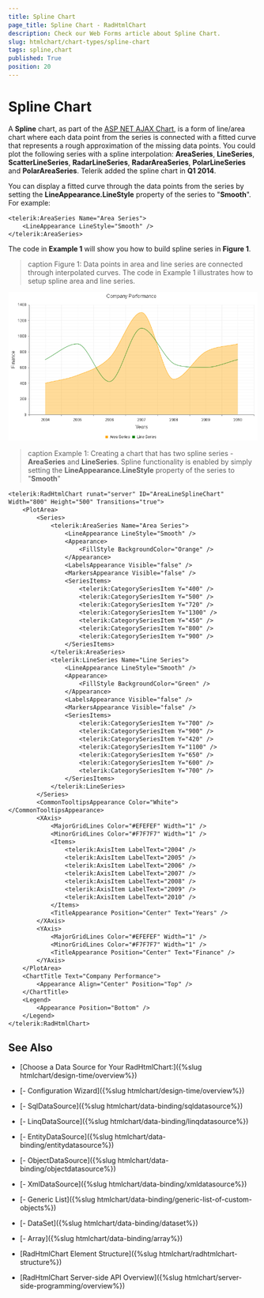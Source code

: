 ```yaml
---
title: Spline Chart
page_title: Spline Chart - RadHtmlChart
description: Check our Web Forms article about Spline Chart.
slug: htmlchart/chart-types/spline-chart
tags: spline,chart
published: True
position: 20
---
```


# Spline Chart

A **Spline** chart, as part of the [ASP NET AJAX Chart](https://www.telerik.com/products/aspnet-ajax/html-chart.aspx), is a form of line/area chart where each data point from the series is connected with a fitted curve that represents a rough approximation of the missing data points. You could plot the following series with a spline interpolation: **AreaSeries**, **LineSeries**, **ScatterLineSeries**, **RadarLineSeries**, **RadarAreaSeries**, **PolarLineSeries** and **PolarAreaSeries**. Telerik added the spline chart in **Q1 2014**.

You can display a fitted curve through the data points from the series by setting the **LineAppearance.LineStyle** property of the series to "**Smooth**". For example:

````ASP.NET
<telerik:AreaSeries Name="Area Series">
	<LineAppearance LineStyle="Smooth" />
</telerik:AreaSeries>
````

The code in **Example 1** will show you how to build spline series in **Figure 1**.

>caption Figure 1: Data points in area and line series are connected through interpolated curves. The code in Example 1	illustrates how to setup spline area and line series.

![htmlchart-splinechart-simple-example](images/htmlchart-splinechart-simple-example.png)

>caption Example 1: Creating a chart that has two spline series - **AreaSeries** and **LineSeries**. Spline functionality is enabled by simply setting the **LineAppearance.LineStyle** property of the series to "**Smooth**"

````ASP.NET
<telerik:RadHtmlChart runat="server" ID="AreaLineSplineChart" Width="800" Height="500" Transitions="true">
	<PlotArea>
		<Series>
			<telerik:AreaSeries Name="Area Series">
				<LineAppearance LineStyle="Smooth" />
				<Appearance>
					<FillStyle BackgroundColor="Orange" />
				</Appearance>
				<LabelsAppearance Visible="false" />
				<MarkersAppearance Visible="false" />
				<SeriesItems>
					<telerik:CategorySeriesItem Y="400" />
					<telerik:CategorySeriesItem Y="500" />
					<telerik:CategorySeriesItem Y="720" />
					<telerik:CategorySeriesItem Y="1300" />
					<telerik:CategorySeriesItem Y="450" />
					<telerik:CategorySeriesItem Y="800" />
					<telerik:CategorySeriesItem Y="900" />
				</SeriesItems>
			</telerik:AreaSeries>
			<telerik:LineSeries Name="Line Series">
				<LineAppearance LineStyle="Smooth" />
				<Appearance>
					<FillStyle BackgroundColor="Green" />
				</Appearance>
				<LabelsAppearance Visible="false" />
				<MarkersAppearance Visible="false" />
				<SeriesItems>
					<telerik:CategorySeriesItem Y="700" />
					<telerik:CategorySeriesItem Y="900" />
					<telerik:CategorySeriesItem Y="420" />
					<telerik:CategorySeriesItem Y="1100" />
					<telerik:CategorySeriesItem Y="650" />
					<telerik:CategorySeriesItem Y="600" />
					<telerik:CategorySeriesItem Y="700" />
				</SeriesItems>
			</telerik:LineSeries>
		</Series>
		<CommonTooltipsAppearance Color="White"></CommonTooltipsAppearance>
		<XAxis>
			<MajorGridLines Color="#EFEFEF" Width="1" />
			<MinorGridLines Color="#F7F7F7" Width="1" />
			<Items>
				<telerik:AxisItem LabelText="2004" />
				<telerik:AxisItem LabelText="2005" />
				<telerik:AxisItem LabelText="2006" />
				<telerik:AxisItem LabelText="2007" />
				<telerik:AxisItem LabelText="2008" />
				<telerik:AxisItem LabelText="2009" />
				<telerik:AxisItem LabelText="2010" />
			</Items>
			<TitleAppearance Position="Center" Text="Years" />
		</XAxis>
		<YAxis>
			<MajorGridLines Color="#EFEFEF" Width="1" />
			<MinorGridLines Color="#F7F7F7" Width="1" />
			<TitleAppearance Position="Center" Text="Finance" />
		</YAxis>
	</PlotArea>
	<ChartTitle Text="Company Performance">
		<Appearance Align="Center" Position="Top" />
	</ChartTitle>
	<Legend>
		<Appearance Position="Bottom" />
	</Legend>
</telerik:RadHtmlChart>
````

## See Also

 * [Choose a Data Source for Your RadHtmlChart:]({%slug htmlchart/design-time/overview%})

 * [- Configuration Wizard]({%slug htmlchart/design-time/overview%})

 * [- SqlDataSource]({%slug htmlchart/data-binding/sqldatasource%})

 * [- LinqDataSource]({%slug htmlchart/data-binding/linqdatasource%})

 * [- EntityDataSource]({%slug htmlchart/data-binding/entitydatasource%})

 * [- ObjectDataSource]({%slug htmlchart/data-binding/objectdatasource%})

 * [- XmlDataSource]({%slug htmlchart/data-binding/xmldatasource%})

 * [- Generic List]({%slug htmlchart/data-binding/generic-list-of-custom-objects%})

 * [- DataSet]({%slug htmlchart/data-binding/dataset%})

 * [- Array]({%slug htmlchart/data-binding/array%})

 * [RadHtmlChart Element Structure]({%slug htmlchart/radhtmlchart-structure%})

 * [RadHtmlChart Server-side API Overview]({%slug htmlchart/server-side-programming/overview%})
